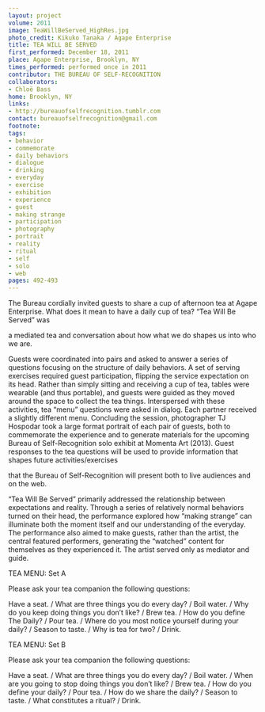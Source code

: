 ```yaml
---
layout: project
volume: 2011
image: TeaWillBeServed_HighRes.jpg
photo_credit: Kikuko Tanaka / Agape Enterprise
title: TEA WILL BE SERVED
first_performed: December 18, 2011
place: Agape Enterprise, Brooklyn, NY
times_performed: performed once in 2011
contributor: THE BUREAU OF SELF-RECOGNITION
collaborators:
- Chloë Bass
home: Brooklyn, NY
links:
- http://bureauofselfrecognition.tumblr.com
contact: bureauofselfrecognition@gmail.com
footnote: 
tags:
- behavior
- commemorate
- daily behaviors
- dialogue
- drinking
- everyday
- exercise
- exhibition
- experience
- guest
- making strange
- participation
- photography
- portrait
- reality
- ritual
- self
- solo
- web
pages: 492-493
---
```


The Bureau cordially invited guests to share a cup of afternoon tea at Agape Enterprise. What does it mean to have a daily cup of tea? “Tea Will Be Served” was 

a mediated tea and conversation about how what we do shapes us into who we are. 

Guests were coordinated into pairs and asked to answer a series of questions focusing on the structure of daily behaviors. A set of serving exercises required guest participation, flipping the service expectation on its head. Rather than simply sitting and receiving a cup of tea, tables were wearable (and thus portable), and guests were guided as they moved around the space to collect the tea things. Interspersed with these activities, tea “menu” questions were asked in dialog. Each partner received a slightly different menu. Concluding the session, photographer TJ Hospodar took a large format portrait of each pair of guests, both to commemorate the experience and to generate materials for the upcoming Bureau of Self-Recognition solo exhibit at Momenta Art (2013). Guest responses to the tea questions will be used to provide information that shapes future activities/exercises 

that the Bureau of Self-Recognition will present both to live audiences and on the web. 

“Tea Will Be Served” primarily addressed the relationship between expectations and reality. Through a series of relatively normal behaviors turned on their head, the performance explored how “making strange” can illuminate both the moment itself and our understanding of the everyday. The performance also aimed to make guests, rather than the artist, the central featured performers, generating the “watched” content for themselves as they experienced it. The artist served only as mediator and guide. 

TEA MENU: Set A 

Please ask your tea companion the following questions: 

Have a seat. / What are three things you do every day? / Boil water. / Why do you keep doing things you don’t like? / Brew tea. / How do you define The Daily? / Pour tea. / Where do you most notice yourself during your daily? / Season to taste. / Why is tea for two? / Drink.

TEA MENU: Set B 

Please ask your tea companion the following questions: 

Have a seat. / What are three things you do every day? / Boil water. / When are you going to stop doing things you don’t like? / Brew tea. / How do you define your daily? / Pour tea. / How do we share the daily? / Season to taste. / What constitutes a ritual? / Drink.
